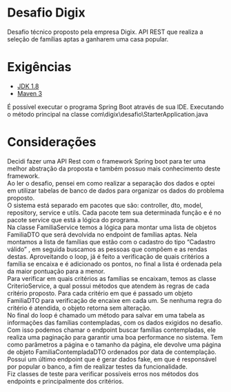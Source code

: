 # Desafio Digix
Desafio técnico proposto pela empresa Digix.
API REST que realiza a seleção de famílias aptas a ganharem uma casa popular.
 
# Exigências
- [JDK 1.8](http://www.oracle.com/technetwork/java/javase/downloads/jdk8-downloads-2133151.html)
- [Maven 3](https://maven.apache.org)

É possível executar o programa Spring Boot através de sua IDE. Executando o método principal na classe com\digix\desafio\StarterApplication.java

# Considerações
Decidi fazer uma API Rest com o framework Spring boot para ter uma melhor abstração da proposta e também possuo mais conhecimento deste framework. 
<br />
Ao ler o desafio, pensei em como realizar a separação dos dados e optei em utilizar tabelas de banco de dados para organizar os dados do problema proposto.
<br />
O sistema está separado em pacotes que são: controller, dto, model, repository, service e utils. Cada pacote tem sua determinada função e é no pacote service que está a lógica do programa. <br />
Na classe FamiliaService  temos a lógica para montar uma lista de objetos FamiliaDTO que será devolvida no endpoint de famílias aptas. 
Nela montamos a lista de famílias que estão com o cadastro do tipo “Cadastro válido” , em seguida buscamos as pessoas que compõem e as rendas destas. Aproveitando o loop, já é feito a verificação de quais critérios a família se encaixa e é adicionado os pontos, no final a lista é ordenada pela da maior pontuação para a menor.
<br />
Para verificar em quais critérios as famílias se encaixam, temos as classe CriterioService, a qual possui métodos que atendem às regras de cada critério proposto. 
Para cada critério em que é passado um objeto FamiliaDTO para verificação de encaixe em cada um. Se nenhuma regra do critério é atendida, o objeto retorna sem alteração.
<br />
No final do loop é chamado um método para salvar em uma tabela as informações das famílias contempladas, com os dados exigidos no desafio. Com isso podemos chamar o endpoint  buscar famílias contempladas, ele realiza uma paginação para garantir uma boa performance no sistema. Tem como parâmetros a página e o tamanho da página, ele devolve uma página de objeto FamiliaContempladaDTO ordenados por data de contemplação.
<br />
Possui um último endpoint que é gerar dados fake, em que é responsável por popular o banco, a fim de realizar testes da funcionalidade.
<br />
Fiz classes de teste para verificar possíveis erros nos métodos dos endpoints e principalmente dos critérios.
